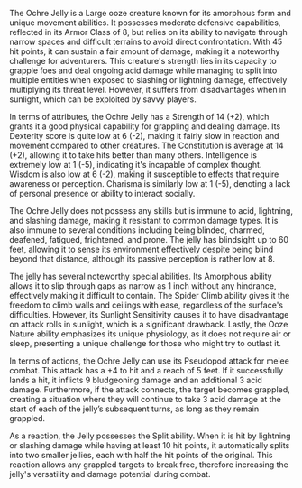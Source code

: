 The Ochre Jelly is a Large ooze creature known for its amorphous form and unique movement abilities. It possesses moderate defensive capabilities, reflected in its Armor Class of 8, but relies on its ability to navigate through narrow spaces and difficult terrains to avoid direct confrontation. With 45 hit points, it can sustain a fair amount of damage, making it a noteworthy challenge for adventurers. This creature's strength lies in its capacity to grapple foes and deal ongoing acid damage while managing to split into multiple entities when exposed to slashing or lightning damage, effectively multiplying its threat level. However, it suffers from disadvantages when in sunlight, which can be exploited by savvy players.

In terms of attributes, the Ochre Jelly has a Strength of 14 (+2), which grants it a good physical capability for grappling and dealing damage. Its Dexterity score is quite low at 6 (-2), making it fairly slow in reaction and movement compared to other creatures. The Constitution is average at 14 (+2), allowing it to take hits better than many others. Intelligence is extremely low at 1 (-5), indicating it's incapable of complex thought. Wisdom is also low at 6 (-2), making it susceptible to effects that require awareness or perception. Charisma is similarly low at 1 (-5), denoting a lack of personal presence or ability to interact socially.

The Ochre Jelly does not possess any skills but is immune to acid, lightning, and slashing damage, making it resistant to common damage types. It is also immune to several conditions including being blinded, charmed, deafened, fatigued, frightened, and prone. The jelly has blindsight up to 60 feet, allowing it to sense its environment effectively despite being blind beyond that distance, although its passive perception is rather low at 8.

The jelly has several noteworthy special abilities. Its Amorphous ability allows it to slip through gaps as narrow as 1 inch without any hindrance, effectively making it difficult to contain. The Spider Climb ability gives it the freedom to climb walls and ceilings with ease, regardless of the surface's difficulties. However, its Sunlight Sensitivity causes it to have disadvantage on attack rolls in sunlight, which is a significant drawback. Lastly, the Ooze Nature ability emphasizes its unique physiology, as it does not require air or sleep, presenting a unique challenge for those who might try to outlast it.

In terms of actions, the Ochre Jelly can use its Pseudopod attack for melee combat. This attack has a +4 to hit and a reach of 5 feet. If it successfully lands a hit, it inflicts 9 bludgeoning damage and an additional 3 acid damage. Furthermore, if the attack connects, the target becomes grappled, creating a situation where they will continue to take 3 acid damage at the start of each of the jelly’s subsequent turns, as long as they remain grappled.

As a reaction, the Jelly possesses the Split ability. When it is hit by lightning or slashing damage while having at least 10 hit points, it automatically splits into two smaller jellies, each with half the hit points of the original. This reaction allows any grappled targets to break free, therefore increasing the jelly's versatility and damage potential during combat.
